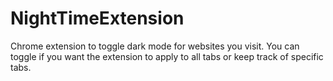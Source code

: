 # NightTimeExtension
Chrome extension to toggle dark mode for websites you visit.
You can toggle if you want the extension to apply to all tabs or keep track of specific tabs.
